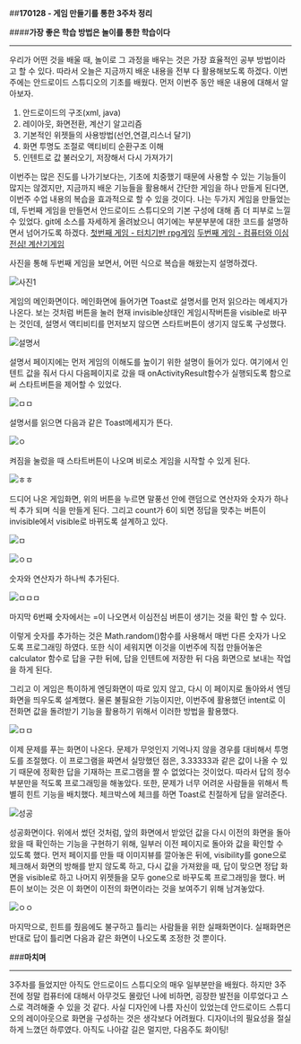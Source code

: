 ﻿##**170128 - 게임 만들기를 통한 3주차 정리**

####**가장 좋은 학습 방법은 놀이를 통한 학습이다**
***
 우리가 어떤 것을 배울 때, 놀이로 그 과정을 배우는 것은 가장 효율적인 공부 방법이라고 할 수 있다. 따라서 오늘은 지금까지 배운 내용을 전부 다 활용해보도록 하겠다. 이번주에는 안드로이드 스튜디오의 기초를 배웠다. 먼저 이번주 동안 배운 내용에 대해서 알아보자.

1. 안드로이드의 구조(xml, java)
2. 레이아웃, 화면전환, 계산기 알고리즘
3. 기본적인 위젯들의 사용방법(선언,연결,리스너 달기)
4. 화면 투명도 조절로 액티비티 순환구조 이해
5. 인텐트로 값 불러오기, 저장해서 다시 가져가기

이번주는 많은 진도를 나가기보다는, 기초에 치중했기 때문에 사용할 수 있는 기능들이 많지는 않겠지만, 지금까지 배운 기능들을 활용해서 간단한 게임을 하나 만들게 된다면, 이번주 수업 내용의 복습을 효과적으로 할 수 있을 것이다. 나는 두가지 게임을 만들었는데, 두번째 게임을 만들면서 안드로이드 스튜디오의 기본 구성에 대해 좀 더 피부로 느낄 수 있었다. git에 소스를 자세하게 올려놨으니 여기에는 부분부분에 대한 코드를 설명하면서 넘어가도록 하겠다.
[첫번째 게임 - 터치기반 rpg게임](https://github.com/Younkyu/Younkyu/tree/master/%EA%B0%9C%EC%9D%B8%ED%94%84%EB%A1%9C%EC%A0%9D%ED%8A%B8/HansolApplication)
[두번째 게임 - 컴퓨터와 이심전심! 계산기게임](https://github.com/Younkyu/Younkyu/tree/master/%EA%B0%9C%EC%9D%B8%ED%94%84%EB%A1%9C%EC%A0%9D%ED%8A%B8/RemindApplication)

 사진을 통해 두번째 게임을 보면서, 어떤 식으로 복습을 해왔는지 설명하겠다.

![사진1](https://4.bp.blogspot.com/-3vZmY-m2XgY/WIxbuooiHdI/AAAAAAAAABc/IiGuWNzT3g8-G5-YR7M-BVeQmRo-FOOAwCLcB/s1600/Screenshot_2017-01-28-17-47-54.png)

 게임의 메인화면이다. 메인화면에 들어가면 Toast로 설명서를 먼저 읽으라는 메세지가 나온다. 보는 것처럼 버튼을 눌러 현재 invisible상태인 게임시작버튼을 visible로 바꾸는 것인데, 설명서 액티비티를 먼저보지 않으면 스타트버튼이 생기지 않도록 구성했다.

![설명서](https://3.bp.blogspot.com/-oYGsu-MUi2k/WIxbuq49xnI/AAAAAAAAABY/UQw2Tcjw0d4Y877v6xPcyaLt6M-v9M3IACLcB/s1600/Screenshot_2017-01-28-17-47-59.png)

 설명서 페이지에는 먼저 게임의 이해도를 높이기 위한 설명이 들어가 있다. 여기에서 인텐트 값을 줘서 다시 다음페이지로 갔을 때 onActivityResult함수가 실행되도록 함으로써 스타트버튼을 제어할 수 있었다.


![ㅁㅁ](https://4.bp.blogspot.com/-hPt3_7uE4yc/WIxbvK0E2AI/AAAAAAAAABo/1tonEyIBQCQ2zgZ-pVj43C5EcDb5qf6zwCLcB/s1600/Screenshot_2017-01-28-17-48-05.png)

 설명서를 읽으면 다음과 같은 Toast메세지가 뜬다.

 ![ㅇ](https://2.bp.blogspot.com/-4AKwrf8_2Ok/WIxbvCqZ1FI/AAAAAAAAABk/HQtS5oJzwgkCg4UawegrCcXSYxYsFqK6QCLcB/s1600/Screenshot_2017-01-28-17-48-18.png)
 
 켜짐을 눌렀을 때 스타트버튼이 나오며 비로소 게임을 시작할 수 있게 된다.

![ㅎㅎ](https://3.bp.blogspot.com/-8cBL0iSK3bs/WIxbvVTVvTI/AAAAAAAAABs/PGT-lusaWVIyvTHChb1Dgpa_aDjsKC2YQCLcB/s1600/Screenshot_2017-01-28-17-48-21.png)

 드디어 나온 게임화면, 위의 버튼을 누르면 말풍선 안에 랜덤으로 연산자와 숫자가 하나씩 추가 되며 식을 만들게 된다. 그리고 count가 6이 되면 정답을 맞추는 버튼이 invisible에서 visible로 바뀌도록 설계하고 있다.

![ㅁ](https://3.bp.blogspot.com/-8cBL0iSK3bs/WIxbvVTVvTI/AAAAAAAAABs/PGT-lusaWVIyvTHChb1Dgpa_aDjsKC2YQCLcB/s1600/Screenshot_2017-01-28-17-48-21.png)

![ㅇㅁ](https://3.bp.blogspot.com/-8cBL0iSK3bs/WIxbvVTVvTI/AAAAAAAAABs/PGT-lusaWVIyvTHChb1Dgpa_aDjsKC2YQCLcB/s1600/Screenshot_2017-01-28-17-48-21.png)

 숫자와 연산자가 하나씩 추가된다.
 
![ㅁㅁㅁ](https://1.bp.blogspot.com/-l0vUn7Jw7Dg/WIxbvrgTBRI/AAAAAAAAAB4/_GGyZeMTbaMTNCmfXlqcgy5yVcibLoAbACLcB/s1600/Screenshot_2017-01-28-17-48-33.png)
 
 마지막 6번째 숫자에서는 =이 나오면서 이심전심 버튼이 생기는 것을 확인 할 수 있다.

 이렇게 숫자를 추가하는 것은 Math.random()함수를 사용해서 매번 다른 숫자가 나오도록 프로그래밍 하였다. 또한 식이 세워지면 이것을 이번주에 직접 만들어놓은 calculator 함수로 답을 구한 뒤에, 답을 인텐트에 저장한 뒤 다음 화면으로 보내는 작업을 하게 된다. 

 그리고 이 게임은 특이하게 엔딩화면이 따로 있지 않고, 다시 이 페이지로 돌아와서 엔딩화면을 띄우도록 설계했다. 물론 불필요한 기능이지만, 이번주에 활용했던 intent로 이전화면 값을 돌려받기 기능을 활용하기 위해서 이러한 방법을 활용했다.

![ㅁㅁ](https://2.bp.blogspot.com/-Si5tvV5WVQQ/WIxbwDW1_xI/AAAAAAAAAB8/tZoKgP-cCSw5lJ5RHR3WTYTnpYjXk3hlACLcB/s1600/Screenshot_2017-01-28-17-48-44.png)

 이제 문제를 푸는 화면이 나온다. 문제가 무엇인지 기억나지 않을 경우를 대비해서 투명도를 조절했다. 이 프로그램을 짜면서 실망했던 점은, 3.33333과 같은 값이 나올 수 있기 때문에 정확한 답을 기재하는 프로그램을 짤 수 없었다는 것이었다. 따라서 답의 정수부분만을 적도록 프로그래밍을 해놓았다. 또한, 문제가 너무 어려운 사람들을 위해서 특별히 힌트 기능을 배치했다. 체크박스에 체크를 하면 Toast로 친절하게 답을 알려준다.

![성공](https://1.bp.blogspot.com/-V5myb_9mph8/WIxbwNRWorI/AAAAAAAAACA/C4kR9_beGcMBaI4lKh_a-uhjh96c0cacgCLcB/s1600/Screenshot_2017-01-28-17-48-50.png)

 성공화면이다. 위에서 썼던 것처럼, 앞의 화면에서 받았던 값을 다시 이전의 화면을 돌아왔을 때 확인하는 기능을 구현하기 위해, 일부러 이전 페이지로 돌아와 값을 확인할 수 있도록 했다. 먼저 페이지를 만들 때 이미지뷰를 깔아놓은 뒤에, visibility를 gone으로 체크해서 화면의 방해를 받지 않도록 하고, 다시 값을 가져왔을 때, 답이 맞으면 정답 화면을 visible로 하고 나머지 위젯들을 모두 gone으로 바꾸도록 프로그래밍을 했다. 버튼이 보이는 것은 이 화면이 이전의 화면이라는 것을 보여주기 위해 남겨놓았다.

![ㅇㅇ](https://4.bp.blogspot.com/-_v0a6GdkOVg/WIxbwEokvGI/AAAAAAAAACE/gP8XZA80U3o6cDD9y6yWYkJDMm4zr-fCgCLcB/s1600/Screenshot_2017-01-28-17-48-59.png)

 마지막으로, 힌트를 줬음에도 불구하고 틀리는 사람들을 위한 실패화면이다. 실패화면은 반대로 답이 틀리면 다음과 같은 화면이 나오도록 조정한 것 뿐이다.


###**마치며**
***
 3주차를 들었지만 아직도 안드로이드 스튜디오의 매우 일부분만을 배웠다. 하지만 3주 전에 정말 컴퓨터에 대해서 아무것도 몰랐던 나에 비하면, 굉장한 발전을 이루었다고 스스로 격려해줄 수 있을 것 같다. 사실 디자인에 나름 자신이 있었는데 안드로이드 스튜디오의 레이아웃으로 화면을 구성하는 것은 생각보다 어려웠다. 디자이너의 필요성을 절실하게 느꼈던 하루였다. 아직도 나아갈 길은 멀지만, 다음주도 화이팅!